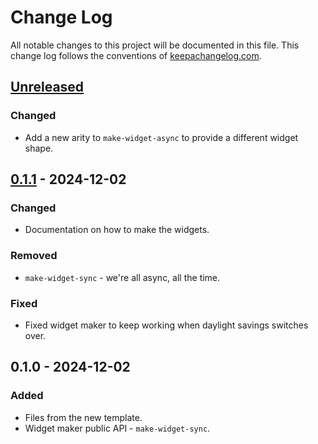 # Change Log
All notable changes to this project will be documented in this file. This change log follows the conventions of [keepachangelog.com](http://keepachangelog.com/).

## [Unreleased]
### Changed
- Add a new arity to `make-widget-async` to provide a different widget shape.

## [0.1.1] - 2024-12-02
### Changed
- Documentation on how to make the widgets.

### Removed
- `make-widget-sync` - we're all async, all the time.

### Fixed
- Fixed widget maker to keep working when daylight savings switches over.

## 0.1.0 - 2024-12-02
### Added
- Files from the new template.
- Widget maker public API - `make-widget-sync`.

[Unreleased]: https://sourcehost.site/your-name/aoc2024/compare/0.1.1...HEAD
[0.1.1]: https://sourcehost.site/your-name/aoc2024/compare/0.1.0...0.1.1
